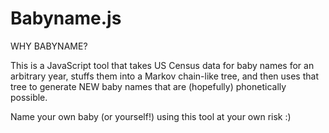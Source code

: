 # Babyname.js

WHY BABYNAME?

This is a JavaScript tool that takes US Census data for baby names for an arbitrary year, stuffs them into a Markov chain-like tree, and then uses that tree to generate NEW baby names that are (hopefully) phonetically possible. 

Name your own baby (or yourself!) using this tool at your own risk :)